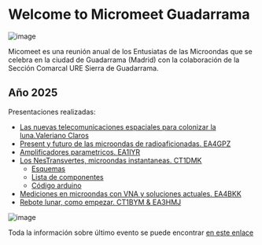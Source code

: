 # Welcome to Micromeet Guadarrama
![image](https://github.com/user-attachments/assets/d125a80d-c365-4cfe-a556-2694d67351dc)

Micomeet es una reunión anual de los Entusiatas de las Microondas que se celebra en la ciudad de Guadarrama (Madrid) con la colaboración de la Sección Comarcal URE Sierra de Guadarrama.
## Año 2025
Presentaciones realizadas:
- [Las nuevas telecomunicaciones espaciales para colonizar la luna.Valeriano Claros](https://github.com/Micromeet-Guadarrama/Year2025/blob/main/docs/1-LAS%20NUEVAS%20TELECOMUNICACIONES%20ESPACIALES%20PARA%20COLONIZAR%20LA%20LUNA_Valeriano%20Claros.pdf)
- [Present y futuro de las microondas de radioaficionadas. EA4GPZ](https://github.com/Micromeet-Guadarrama/Year2025/blob/main/docs/2-PRESENTE%20Y%20FUTURO%20DE%20LAS%20MICROONDAS%20DE%20RADIOAFICIONADO_EA4GPZ.pdf)
- [Amplificadores parametricos. EA1IYR](https://github.com/Micromeet-Guadarrama/Year2025/blob/main/docs/3-AMPLIFICADORES%20PARAM%C3%89TRICOS_EA1IYR.pdf)
- [Los NesTransvertes, microondas instantaneas. CT1DMK](https://github.com/Micromeet-Guadarrama/Year2025/blob/main/docs/4-LOS%20NESTRANSVERTERS-MICROONDAS%20INSTANT%C3%81NEAS_CT1DMK.pdf)
  - [Esquemas](https://github.com/Micromeet-Guadarrama/Year2025/blob/main/docs/NESTRANSVERTER/NESTRANSVERTER_LC.pdf)
  - [Lista de componentes](https://github.com/Micromeet-Guadarrama/Year2025/blob/main/docs/NESTRANSVERTER/NESTRANSVERTERE10GHz_BOM_v1.pdf)
  - [Código arduino](https://github.com/Micromeet-Guadarrama/Year2025/blob/main/docs/NESTRANSVERTER/lo44_REV1.ino)
- [Mediciones en microondas con VNA y soluciones actuales. EA4BKK](https://github.com/Micromeet-Guadarrama/Year2025/blob/main/docs/5-MEDICIONES%20EN%20MICROONDAS-VNA%20Y%20SOLUCIONES%20ACTUALES_EA4BFK.pdf)
- [Rebote lunar, como empezar. CT1BYM & EA3HMJ](https://github.com/Micromeet-Guadarrama/Year2025/blob/main/docs/6-REBOTE%20LUNAR-COMO%20EMPEZAR_EA3HMJ_CT1BYM.pdf)


![image](https://github.com/user-attachments/assets/972ebcc3-da2d-4b1f-a763-73319dca96ad)

Toda la información sobre último evento se puede encontrar [en este enlace](https://micromeet.org/)
